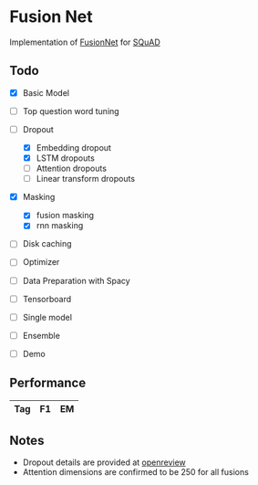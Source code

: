 Fusion Net
==========


Implementation of [FusionNet](https://openreview.net/forum?id=BJIgi_eCZ) for [SQuAD](https://rajpurkar.github.io/SQuAD-explorer/)


Todo
----

- [x] Basic Model
- [ ] Top question word tuning
- [ ] Dropout
    - [x] Embedding dropout
    - [x] LSTM dropouts
    - [ ] Attention dropouts
    - [ ] Linear transform dropouts
- [x] Masking
    - [x] fusion masking
    - [x] rnn masking
- [ ] Disk caching
- [ ] Optimizer
- [ ] Data Preparation with Spacy
- [ ] Tensorboard
- [ ] Single model
- [ ] Ensemble
- [ ] Demo


Performance
-----------

Tag    |   F1  |   EM
-------|-------|----------



Notes
-----

- Dropout details are provided at [openreview](https://openreview.net/forum?id=BJIgi_eCZ&noteId=SJftaCpyM)
- Attention dimensions are confirmed to be 250 for all fusions
